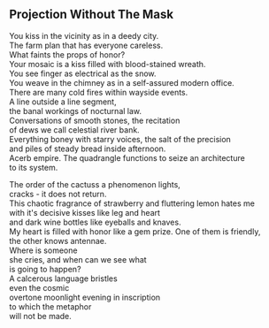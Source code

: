 Projection Without The Mask
---------------------------
You kiss in the vicinity as in a deedy city.  
The farm plan that has everyone careless.  
What faints the props of honor?  
Your mosaic is a kiss filled with blood-stained wreath.  
You see finger as electrical as the snow.  
You weave in the chimney as in a self-assured modern office.  
There are many cold fires within wayside events.  
A line outside a line segment,  
the banal workings of nocturnal law.  
Conversations of smooth stones, the recitation  
of dews we call celestial river bank.  
Everything boney with starry voices, the salt of the precision  
and piles of steady bread inside afternoon.  
Acerb empire. The quadrangle functions to seize an architecture  
to its system.  
  
The order of the cactuss a phenomenon lights,  
cracks - it does not return.  
This chaotic fragrance of strawberry and fluttering lemon hates me  
with it's decisive kisses like leg and heart  
and dark wine bottles like eyeballs and knaves.  
My heart is filled with honor like a gem prize. One of them is friendly,  
the other knows antennae.  
Where is someone  
she cries, and when can we see what  
is going to happen?  
A calcerous language bristles  
even the cosmic  
overtone moonlight evening in inscription  
to which the metaphor  
will not be made.  
